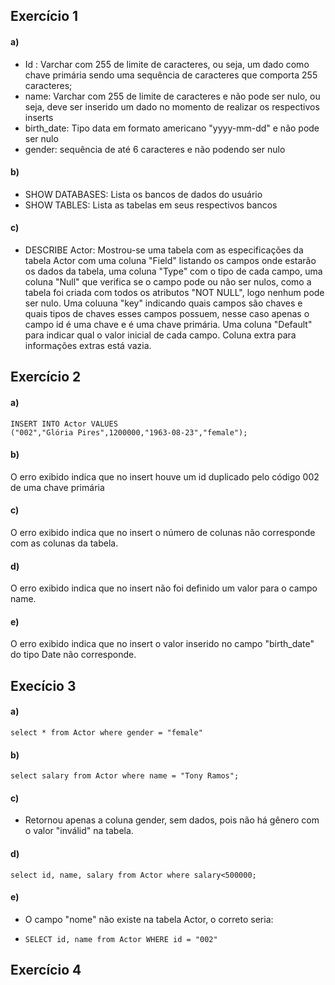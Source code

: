 ## Exercício 1

#### a)

- Id : Varchar com 255 de limite de caracteres, ou seja, um dado como chave primária sendo uma sequência de caracteres que comporta 255 caracteres;
- name: Varchar com 255 de limite de caracteres e não pode ser nulo, ou seja,  deve ser inserido um dado no momento de realizar os respectivos inserts
- birth_date: Tipo data em formato americano "yyyy-mm-dd" e não pode ser nulo
- gender: sequência de até 6 caracteres e não podendo ser nulo

#### b)

- SHOW DATABASES: Lista os bancos de dados do usuário
- SHOW TABLES: Lista as tabelas em seus respectivos bancos

#### c)

- DESCRIBE Actor: Mostrou-se uma tabela com as especificações da tabela Actor com uma coluna "Field" listando os campos onde estarão os dados da tabela, uma coluna "Type" com o tipo de cada campo, uma coluna "Null" que verifica se o campo pode ou não ser nulos, como a tabela foi criada com todos os atributos "NOT NULL", logo nenhum pode ser nulo. Uma coluuna "key" indicando quais campos são chaves e quais tipos de chaves esses campos possuem, nesse caso apenas o campo id é uma chave e é uma chave primária. Uma coluna "Default" para indicar qual o valor inicial de cada campo. Coluna extra para informações extras está vazia.

## Exercício 2

#### a)

```mysql
INSERT INTO Actor VALUES
("002","Glória Pires",1200000,"1963-08-23","female");
```

#### b)

O erro exibido indica que no insert houve um id duplicado pelo código 002 de uma chave primária

#### c)

O erro exibido indica que no insert  o número de colunas não corresponde com as colunas da tabela.

#### d)

O erro exibido indica que no insert não foi definido um valor para o campo name.

#### e)

O erro exibido indica que no insert o valor inserido no campo "birth_date" do tipo Date não corresponde.

## Execício 3

#### a)

```mysql
select * from Actor where gender = "female"
```

#### b)

```mysql
select salary from Actor where name = "Tony Ramos";
```

#### c)

- Retornou apenas a coluna gender, sem dados, pois não há gênero com o valor "inválid" na tabela.

#### d)

```mysql
select id, name, salary from Actor where salary<500000;
```

#### e)

- O campo "nome" não existe na tabela Actor, o correto seria:

- ```mysql
  SELECT id, name from Actor WHERE id = "002"
  ```

## Exercício 4

